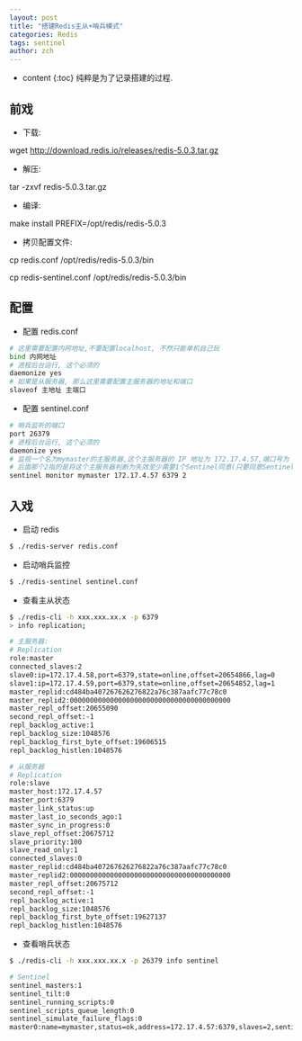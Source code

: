```yaml
---
layout: post
title: "搭建Redis主从+哨兵模式"
categories: Redis
tags: sentinel
author: zch
---
```


* content
{:toc}
纯粹是为了记录搭建的过程.









## 前戏

- 下载:

wget http://download.redis.io/releases/redis-5.0.3.tar.gz

- 解压:


tar -zxvf redis-5.0.3.tar.gz

- 编译:


make install PREFIX=/opt/redis/redis-5.0.3

- 拷贝配置文件:


cp redis.conf /opt/redis/redis-5.0.3/bin

cp redis-sentinel.conf /opt/redis/redis-5.0.3/bin





## 配置

- 配置 redis.conf

```bash
# 这里需要配置内网地址,不要配置localhost, 不然只能单机自己玩
bind 内网地址 
# 进程后台运行, 这个必须的
daemonize yes
# 如果是从服务器, 那么这里需要配置主服务器的地址和端口
slaveof 主地址 主端口
```



- 配置 sentinel.conf


```bash
# 哨兵监听的端口
port 26379
# 进程后台运行, 这个必须的
daemonize yes
# 监视一个名为mymaster的主服务器,这个主服务器的 IP 地址为 172.17.4.57,端口号为 6379
# 后面那个2指的是将这个主服务器判断为失效至少需要1个Sentinel同意(只要同意Sentinel的数量不达标,自动故障迁移就不会执行)
sentinel monitor mymaster 172.17.4.57 6379 2
```



## 入戏

- 启动 redis

```bash
$ ./redis-server redis.conf
```

- 启动哨兵监控

```bash
$ ./redis-sentinel sentinel.conf
```

- 查看主从状态

```bash
$ ./redis-cli -h xxx.xxx.xx.x -p 6379
> info replication;

# 主服务器:
# Replication
role:master
connected_slaves:2
slave0:ip=172.17.4.58,port=6379,state=online,offset=20654866,lag=0
slave1:ip=172.17.4.59,port=6379,state=online,offset=20654852,lag=1
master_replid:cd484ba407267626276822a76c387aafc77c78c0
master_replid2:0000000000000000000000000000000000000000
master_repl_offset:20655090
second_repl_offset:-1
repl_backlog_active:1
repl_backlog_size:1048576
repl_backlog_first_byte_offset:19606515
repl_backlog_histlen:1048576

# 从服务器
# Replication
role:slave
master_host:172.17.4.57
master_port:6379
master_link_status:up
master_last_io_seconds_ago:1
master_sync_in_progress:0
slave_repl_offset:20675712
slave_priority:100
slave_read_only:1
connected_slaves:0
master_replid:cd484ba407267626276822a76c387aafc77c78c0
master_replid2:0000000000000000000000000000000000000000
master_repl_offset:20675712
second_repl_offset:-1
repl_backlog_active:1
repl_backlog_size:1048576
repl_backlog_first_byte_offset:19627137
repl_backlog_histlen:1048576
```



- 查看哨兵状态

```bash
$ ./redis-cli -h xxx.xxx.xx.x -p 26379 info sentinel

# Sentinel
sentinel_masters:1
sentinel_tilt:0
sentinel_running_scripts:0
sentinel_scripts_queue_length:0
sentinel_simulate_failure_flags:0
master0:name=mymaster,status=ok,address=172.17.4.57:6379,slaves=2,sentinels=3

```

